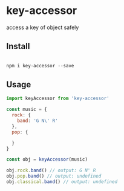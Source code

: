 # key-accessor
access a key of object safely

Install
-----

```javascript

npm i key-accessor --save

```


Usage
-----

```javascript
import keyAccessor from 'key-accessor'

const music = {
  rock: {
    band: 'G N\' R'
  },
  pop: {

  }
}

const obj = keyAccessor(music)

obj.rock.band() // output: G N' R
obj.pop.band() // output: undefined
obj.classical.band() // output: undefined

```

